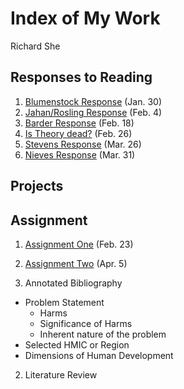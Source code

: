 # Index of My Work 

Richard She 

## Responses to Reading

1. [Blumenstock Response](https://rshe01.github.io/Workshop/Blumenstock) (Jan. 30)
2. [Jahan/Rosling Response](https://rshe01.github.io/Workshop/Rosling) (Feb. 4)
3. [Barder Response](https://rshe01.github.io/Workshop/Development_%26_Complexity) (Feb. 18)
4. [Is Theory dead?](https://rshe01.github.io/Workshop/Theory_is_dead) (Feb. 26)
5. [Stevens Response](https://rshe01.github.io/Workshop/Random_Forest) (Mar. 26)
6. [Nieves Response](https://rshe01.github.io/Workshop/Nieves) (Mar. 31)

## Projects

## Assignment 

1. [Assignment One](https://rshe01.github.io/Workshop/Assignment_One) (Feb. 23)
2. [Assignment Two](https://rshe01.github.io/Workshop/Assignment_Two) (Apr. 5)

1. Annotated Bibliography 
- Problem Statement 
  - Harms
  - Significance of Harms
  - Inherent nature of the problem 
- Selected HMIC or Region
- Dimensions of Human Development


2. Literature Review 
